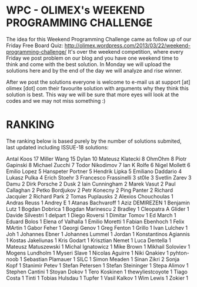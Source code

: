 WPC - OLIMEX's WEEKEND PROGRAMMING CHALLENGE
===


The idea for this Weekend Programming Challenge came as follow up of our Friday Free Board Quiz: http://olimex.wordpress.com/2013/03/22/weekend-programming-challenge/
It's over the weekend competition, where every Friday we post problem on our blog and you have one weekend time to think and come with the best solution.
In Monday we will upload the solutions here and by the end of the day we will analyze and rise winner.

After we post the solutions everyone is welcome to e-mail us at support [at] olimex [dot] com their favourite solution with arguments why they think this solution is best.
This way we will be sure that more eyes will look at the codes and we may not miss something :)


RANKING
=======
The ranking below is based purely by the number of solutions submited, last updated including ISSUE-18 solutions:

Antal Koos	17
Miller Wang	15
Dylan	10
Mateusz Klatecki	8
OhmOhm	8
Piotr Gapinski	8
Michael Zucchi	7
Todor Nikodimov	7
Ian K Rolfe	6
Nigel Mollett	6
Emilio Lopez	5
Hanspeter Portner	5
Hendrik Lipka	5
Emiliano Daddario	4
Lukasz Pulka	4
Erich Stoehr	3
Francesco Frassinelli	3
st0le	3
Svetlin Zarev	3
Damu	2
Dirk Porsche	2
Dusk	2
Iain Cunningham	2
Marek Vasut	2
Paul Callaghan	2
Petko Bordjukov	2
Petr Konecny	2
Ping Panter	2
Richard Jacquier	2
Richard Park	2
Tomas Puplausks	2
Alexios Chouchoulas	1
Andras Reuss	1
Andrey E	1
Atanas Bachvaroff	1
Aziz DEMIREZEN	1
Benjamin Lutz	1
Bogdan Dobrica	1
Bogdan Marinescu	2
Bradley	1
Cleopatra A Glider	1
Davide Silvestri	1
delpart	1
Diego Roversi	1
Dimitar Tomov	1
Ed March	1
Eduard Bolos	1
Elena of Valhalla	1
Emilio Moretti	1
Fabian Ebenhoch	1
Felix MArtin	1
Gabor Feher	1
Georgi Genov	1
Greg Fenton	1
Grillo	1
Ivan Lulchev	1
Joh	1
Johannes Ebner	1
Johannes Lummel	1
Jordan	1
Konstantinos Agiannis	1
Kostas Jakeliunas	1
Kris Godart	1
Krisztian Nemet	1
Luca Dentella	1
Mateusz Matuszewski	1
Michal Ignatowicz	1
Mike Brown	1
Mikhail Soloviev	1
Mogens Lundholm	1
Myseri Slave	1
Nicolas Aguirre	1
Niki Qnakiev	1
pyhton-noob	1
Sebastian Plamauer	1
SILC	1
Simon Meaden 	1
Sinan Zikri 	2
Sonja Kopf	1
Stanimir Petev	1
Stefan Petersen 	1
Stefan Steininger	1
Stepa Alimov	1
Stephen Cantini	1
Stoyan Dokov	1
Tero Koskinen 	1
thewyliestcoyote	1
Tiago Costa	1
Tinti	1
Tobias Hulsdau	1
Tupfer	1
Vasil Kalkov	1
Wim Lewis 	1
Zokier	1
